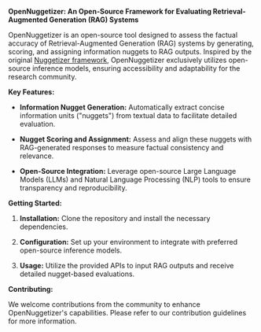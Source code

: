 **OpenNuggetizer: An Open-Source Framework for Evaluating Retrieval-Augmented Generation (RAG) Systems**

OpenNuggetizer is an open-source tool designed to assess the factual accuracy of Retrieval-Augmented Generation (RAG) systems by generating, scoring, and assigning information nuggets to RAG outputs. Inspired by the original [Nuggetizer framework](https://arxiv.org/pdf/2411.09607), OpenNuggetizer exclusively utilizes open-source inference models, ensuring accessibility and adaptability for the research community.

**Key Features:**

- **Information Nugget Generation:** Automatically extract concise information units ("nuggets") from textual data to facilitate detailed evaluation.

- **Nugget Scoring and Assignment:** Assess and align these nuggets with RAG-generated responses to measure factual consistency and relevance.

- **Open-Source Integration:** Leverage open-source Large Language Models (LLMs) and Natural Language Processing (NLP) tools to ensure transparency and reproducibility.

**Getting Started:**

1. **Installation:** Clone the repository and install the necessary dependencies.

2. **Configuration:** Set up your environment to integrate with preferred open-source inference models.

3. **Usage:** Utilize the provided APIs to input RAG outputs and receive detailed nugget-based evaluations.

**Contributing:**

We welcome contributions from the community to enhance OpenNuggetizer's capabilities. Please refer to our contribution guidelines for more information.